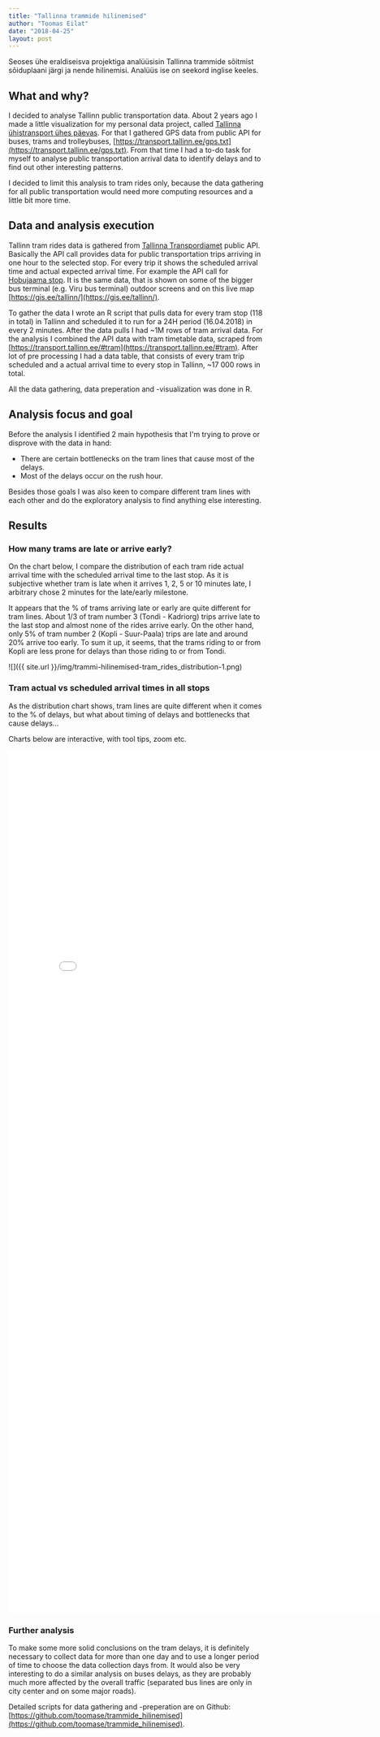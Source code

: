 ```yaml
---
title: "Tallinna trammide hilinemised"
author: "Toomas Eilat"
date: "2018-04-25"
layout: post
---
```






Seoses ühe eraldiseisva projektiga analüüsisin Tallinna trammide sõitmist sõiduplaani järgi ja nende hilinemisi. Analüüs ise on seekord inglise keeles.

## What and why?

I decided to analyse Tallinn public transportation data. About 2 years ago I made a little visualization for my personal data project, called [Tallinna ühistransport ühes päevas](http://eilat.ee/2016-04-10-tallinna-yhistransport/). For that I gathered GPS data from public API for buses, trams and trolleybuses, [https://transport.tallinn.ee/gps.txt](https://transport.tallinn.ee/gps.txt). From that time I had a to-do task for myself to analyse public transportation arrival data to identify delays and to find out other interesting patterns. 

I decided to limit this analysis to tram rides only, because the data gathering for all public transportation would need more computing resources and a little bit more time.


## Data and analysis execution

Tallinn tram rides data is gathered from [Tallinna Transpordiamet](https://transport.tallinn.ee) public API. Basically the API call provides data for public transportation trips arriving in one hour to the selected stop. For every trip it shows the scheduled arrival time and actual expected arrival time. For example the API call for [Hobujaama stop](https://transport.tallinn.ee/siri-stop-departures.php?stopid=3605). It is the same data, that is shown on some of the bigger bus terminal (e.g. Viru bus terminal) outdoor screens and on this live map [https://gis.ee/tallinn/](https://gis.ee/tallinn/).

To gather the data I wrote an R script that pulls data for every tram stop (118 in total) in Tallinn and scheduled it to run for a 24H period (16.04.2018) in every 2 minutes. After the data pulls I had ~1M rows of tram arrival data. For the analysis I combined the API data with tram timetable data, scraped from [https://transport.tallinn.ee/#tram](https://transport.tallinn.ee/#tram). After lot of pre processing I had a data table, that consists of every tram trip scheduled and a actual arrival time to every stop in Tallinn, ~17 000 rows in total.

All the data gathering, data preperation and -visualization was done in R.


## Analysis focus and goal

Before the analysis I identified 2 main hypothesis that I'm trying to prove or disprove with the data in hand:

* There are certain bottlenecks on the tram lines that cause most of the delays.
* Most of the delays occur on the rush hour. 

Besides those goals I was also keen to compare different tram lines with each other and do the exploratory analysis to find anything else interesting.


## Results

### How many trams are late or arrive early?

On the chart below, I compare the distribution of each tram ride actual arrival time with the scheduled arrival time to the last stop. As it is subjective whether tram is late when it arrives 1, 2, 5 or 10 minutes late, I arbitrary chose 2 minutes for the late/early milestone.

It appears that the % of trams arriving late or early are quite different for tram lines. About 1/3 of tram number 3 (Tondi - Kadriorg) trips arrive late to the last stop and almost none of the rides arrive early. On the other hand, only 5% of tram number 2 (Kopli - Suur-Paala) trips are late and around 20% arrive too early. To sum it up, it seems, that the trams riding to or from Kopli are less prone for delays than those riding to or from Tondi.



![]({{ site.url }}/img/trammi-hilinemised-tram_rides_distribution-1.png)

### Tram actual vs scheduled arrival times in all stops

As the distribution chart shows, tram lines are quite different when it comes to the % of delays, but what about timing of delays and bottlenecks that cause delays... 

Charts below are interactive, with tool tips, zoom etc.

<iframe frameborder="0" width="800" height="1700" 
        sandbox="allow-same-origin allow-scripts"
        scrolling="no" seamless="seamless"
        src="/files/tram_delay.html">
</iframe>


### Further analysis

To make some more solid conclusions on the tram delays, it is definitely necessary to collect data for more than one day and to use a longer period of time to choose the data collection days from. It would also be very interesting to do a similar analysis on buses delays, as they are probably much more affected by the overall traffic (separated bus lines are only in city center and on some major roads). 

Detailed scripts for data gathering and -preperation are on Github: [https://github.com/toomase/trammide_hilinemised](https://github.com/toomase/trammide_hilinemised).
